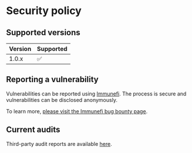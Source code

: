 # Security policy

## Supported versions

| Version | Supported          |
| ------- | ------------------ |
| 1.0.x   | :white_check_mark: |

## Reporting a vulnerability

Vulnerabilities can be reported using [Immunefi](https://immunefi.com/). The process is secure and vulnerabilities can be disclosed anonymously.

To learn more, [please visit the Immunefi bug bounty page](https://immunefi.com/bounty/looksrare/).

## Current audits

Third-party audit reports are available [here](https://docs.looksrare.org/about/audits).
